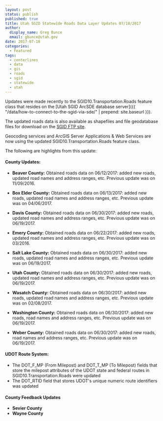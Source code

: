 ```yaml
---
layout: post
status: publish
published: true
title: Utah SGID Statewide Roads Data Layer Updates 07/18/2017
author:
  display_name: Greg Bunce
  email: gbunce@utah.gov
date: 2017-07-18
categories:
  - Featured
tags:
  - centerlines
  - data
  - gis
  - roads
  - sgid
  - statewide
  - utah
---
```


Updates were made recently to the SGID10.Transportation.Roads feature class that resides on the [Utah SGID ArcSDE database server]({{ "/data/how-to-connect-to-the-sgid-via-sde/" | prepend: site.baseurl }}).

The updated roads data is also available as shapefiles and file geodatabase files for download on the [SGID FTP site](ftp://ftp.agrc.utah.gov/UtahSGID_Vector/UTM12_NAD83/TRANSPORTATION/PackagedData/_Statewide/UtahRoadAndHighwaySystem/).

Geocoding services and ArcGIS Server Applications & Web Services are now using the updated SGID10.Transportation.Roads feature class.

The following are highlights from this update:

#### County Updates:

- **Beaver County:** Obtained roads data on 06/12/2017: added new roads, updated road names and address ranges, etc. Previous update was on 11/09/2016.

- **Box Elder County:** Obtained roads data on 06/13/2017: added new roads, updated road names and address ranges, etc. Previous update was on 04/06/2017.

- **Davis County:** Obtained roads data on 06/30/2017: added new roads, updated road names and address ranges, etc. Previous update was on 06/19/2017.

- **Emery County:** Obtained roads data on 06/22/2017: added new roads, updated road names and address ranges, etc. Previous update was on 03/2016.

- **Salt Lake County:** Obtained roads data on 06/30/2017: added new roads, updated road names and address ranges, etc. Previous update was on 06/19/2017.

- **Utah County:** Obtained roads data on 06/30/2017: added new roads, updated road names and address ranges, etc. Previous update was on 06/19/2017.

- **Wasatch County:** Obtained roads data on 06/30/2017: added new roads, updated road names and address ranges, etc. Previous update was on 02/08/2017.

- **Washington County:** Obtained roads data on 06/30/2017: added new roads, road names and address ranges, etc. Previous update was on 06/19/2017.

- **Weber County:** Obtained roads data on 06/30/2017: added new roads, road names and address ranges, etc. Previous update was on 06/19/2017.

#### UDOT Route System:

- The DOT_F_MP (From Milepost) and DOT_T_MP (To Milepost) fields that store the milepost attributes of the UDOT state and federal routes in SGID10.Transportation.Roads were updated
- The DOT_RTID field that stores UDOT's unique numeric route identifiers was updated

#### County Feedback Updates

- **Sevier County**
- **Wayne County**
